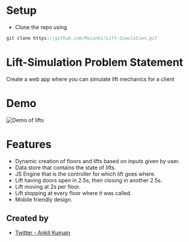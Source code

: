 # Setup
- Clone the repo using 

``` js
git clone https://github.com/Maianki/Lift-Simulation.git
```

# Lift-Simulation Problem Statement
Create a web app where you can simulate lift mechanics for a client

# Demo
![Demo of lifts](https://user-images.githubusercontent.com/28630412/178105831-b60aaea0-6f09-43ac-801d-da76da1830e4.gif)


# Features
  - Dynamic creation of floors and lifts based on inputs given by user.
   - Data store that contains the state of lifts.
   - JS Engine that is the controller for which lift goes where.
   - Lift having doors open in 2.5s, then closing in another 2.5s.
   - Lift moving at 2s per floor.
   - Lift stopping at every floor where it was called.
   - Mobile friendly design.


## Created by
- [Twitter - Ankit Kumain](https://twitter.com/Ankit_k10)



